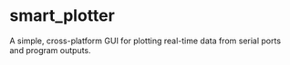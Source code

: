 # smart_plotter
A simple, cross-platform GUI for plotting real-time data from serial ports and program outputs.
